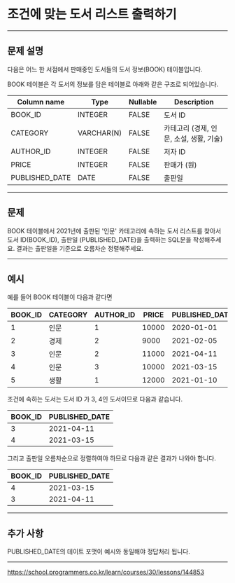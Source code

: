 # 조건에 맞는 도서 리스트 출력하기

---

## 문제 설명

다음은 어느 한 서점에서 판매중인 도서들의 도서 정보(BOOK) 테이블입니다.

BOOK 테이블은 각 도서의 정보를 담은 테이블로 아래와 같은 구조로 되어있습니다.

| Column name     | Type           | Nullable | Description                     |
|-----------------|----------------|----------|---------------------------------|
| BOOK_ID         | INTEGER        | FALSE    | 도서 ID                          |
| CATEGORY        | VARCHAR(N)     | FALSE    | 카테고리 (경제, 인문, 소설, 생활, 기술) |
| AUTHOR_ID       | INTEGER        | FALSE    | 저자 ID                          |
| PRICE           | INTEGER        | FALSE    | 판매가 (원)                      |
| PUBLISHED_DATE  | DATE           | FALSE    | 출판일                           |

---

## 문제

BOOK 테이블에서 2021년에 출판된 '인문' 카테고리에 속하는 도서 리스트를 찾아서 도서 ID(BOOK_ID), 출판일 (PUBLISHED_DATE)을 출력하는 SQL문을 작성해주세요.
결과는 출판일을 기준으로 오름차순 정렬해주세요.



---

## 예시

예를 들어 BOOK 테이블이 다음과 같다면

| BOOK_ID | CATEGORY | AUTHOR_ID | PRICE | PUBLISHED_DATE |
|---------|----------|-----------|-------|----------------|
| 1       | 인문     | 1         | 10000 | 2020-01-01     |
| 2       | 경제     | 2         | 9000  | 2021-02-05     |
| 3       | 인문     | 2         | 11000 | 2021-04-11     |
| 4       | 인문     | 3         | 10000 | 2021-03-15     |
| 5       | 생활     | 1         | 12000 | 2021-01-10     |


조건에 속하는 도서는 도서 ID 가 3, 4인 도서이므로 다음과 같습니다.

| BOOK_ID | PUBLISHED_DATE |
|---------|----------------|
| 3       | 2021-04-11     |
| 4       | 2021-03-15     |


그리고 출판일 오름차순으로 정렬하여야 하므로 다음과 같은 결과가 나와야 합니다.

| BOOK_ID | PUBLISHED_DATE |
|---------|----------------|
| 4       | 2021-03-15     |
| 3       | 2021-04-11     |


---

## 추가 사항

PUBLISHED_DATE의 데이트 포맷이 예시와 동일해야 정답처리 됩니다.

---

https://school.programmers.co.kr/learn/courses/30/lessons/144853
